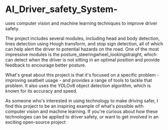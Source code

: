 # AI_Driver_safety_System-
uses computer vision and machine learning techniques to improve driver safety.

The project includes several modules, including head and body detection, lines detection using Hough transform, and stop sign detection, all of which can help alert the driver to potential hazards on the road. One of the most impressive modules is the posture_steeringwheel_lookingstraight, which can detect when the driver is not sitting in an optimal position and provide feedback to encourage better posture.

What's great about this project is that it's focused on a specific problem - improving seatbelt usage - and provides a range of tools to tackle that problem. It also uses the YOLOv8 object detection algorithm, which is known for its accuracy and speed.

As someone who's interested in using technology to make driving safer, I find this project to be an inspiring example of what's possible with computer vision and machine learning. If you're curious about how these technologies can be applied to driver safety, or want to get involved in an exciting open-source project
